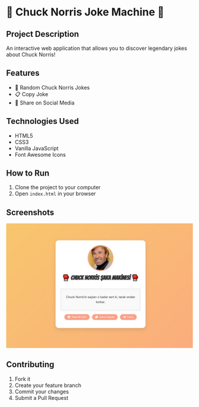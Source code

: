 # 🥊 Chuck Norris Joke Machine 🥊

## Project Description
An interactive web application that allows you to discover legendary jokes about Chuck Norris!

## Features
- 🎲 Random Chuck Norris Jokes
- 📋 Copy Joke
- 🔗 Share on Social Media

## Technologies Used
- HTML5
- CSS3
- Vanilla JavaScript
- Font Awesome Icons

## How to Run
1. Clone the project to your computer
2. Open `index.html` in your browser

## Screenshots
![Application Screenshot](./Adsız.jpg)

## Contributing
1. Fork it
2. Create your feature branch
3. Commit your changes
4. Submit a Pull Request